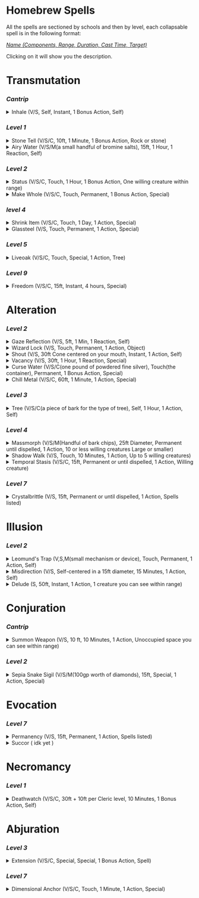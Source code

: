 # Homebrew Spells
All the spells are sectioned by schools and then by level, each collapsable spell is in the following format: 

*[Name (Components, Range, Duration, Cast Time, Target)]()*   

Clicking on it will show you the description. 


# Transmutation
### _Cantrip_

<details><summary>Inhale (V/S, Self, Instant, 1 Bonus Action, Self)</summary>
<p>
 
| Description |
| --- |
| Prerequististes: You must have the ability to use a breath weapon, and the ability to use magic.
 This spell makes you breathe in more air, adding an extra 1d5 to your breath weapon damage for 1 minute. |

</p>
</details>

### _Level 1_ 
     
<details><summary>Stone Tell (V/S/C, 10ft, 1 Minute, 1 Bonus Action, Rock or stone)</summary>
<p>
 
| Description |
| --- |
| You gain the ability to speak with stones, which relate to you who or what has touched them as well as revealing what is covered or concealed behind or under them. The stones relate complete descriptions if asked. Note that a stone’s perspective, perception, and knowledge may prevent the stone from providing the details you are looking for (as determined by the DM). You can speak with natural or worked stone. |

</p>
</details>

<details><summary>Airy Water (V/S/M(a small handful of bromine salts), 15ft, 1 Hour, 1 Reaction, Self)</summary>
<p>
 
| Description |
| --- |
| The airy water spell turns normal liquid, such as water or waterbased solutions, into a less dense, breathable substance. Thus, if the wizard wanted to enter an underwater place, he would step into the water, cast the spell, and sink downward in a globe of bubbling water. He and any companions in the spell’s area of effect can move freely and breathe just as if the bubbling water were air. The globe is centered on and moves with the caster. Water-breathing creatures avoid a sphere (or hemisphere) of airy water, although intelligent ones can enter it if they are able to move by means other than swimming. No water-breathers can breathe in an area affected by this spell. There is only one word that needs to be spoken to actuate the magic; thus, it can be cast under water. The spell does not filter or remove solid particles of matter. The material component of the spell is a small handful of alkaline or bromine salts. |

</p>
</details>
 
 ### _Level 2_
 
 <details><summary>Status (V/S/C, Touch, 1 Hour, 1 Bonus Action, One willing creature within range)</summary>
<p>
 
| Description |
| --- |
| When a cleric needs to keep track of comrades who may get separated, status allows him to mentally monitor their relative positions and general condition. The cleric is aware of direction and distance to the creatures and their status: unharmed, wounded, disabled, staggered, unconscious, dying, dead, etc. Once the spell has been cast upon the subjects, the distance between them and the caster does not affect the spell as long as they are on the same plane of existence. If they leave it, the spell ceases to function for them. |

</p>
</details>

<details><summary>Make Whole (V/S/C, Touch, Permanent, 1 Bonus Action, Special)</summary>
<p>
 
| Description |
| --- |
| As mending, except Make Whole completely repairs an object made of any substance, even one with multiple breaks, to be as strong as new. The spell does not restore the magical abilities of a broken magic item made whole, and it cannot mend broken magic rods, staffs, or wands. The spell does not repair items that have been warped, burned, disintegrated, ground to powder, melted, or vaporized. |

</p>
</details>

### _level 4_

<details><summary>Shrink Item (V/S/C, Touch, 1 Day, 1 Action, Special)</summary>
<p>
 
| Description |
| --- |
| You are able to shrink one non magical item (if it is within the size limit) to one twelfth of its normal size in each dimension (to about 1/2,000th the original volume and mass). Optionally, you can also change its now-shrunken composition to a clothlike one. Objects changed by a shrink item spell can be returned to normal composition and size merely by tossing them onto any solid surface or by a word of command from the original caster. Even a burning fire and its fuel can be shrunk by this spell. Restoring the shrunken object to its normal size and composition ends the spell. If a shrunken item is made permanent (see the permanency spell), the affected object can be shrunk and expanded an indefinite number of times, but only by the original caster. |

</p>
</details>

<details><summary>Glassteel (V/S, Touch, Permanent, 1 Action, Special)</summary>
<p>
 
| Description |
| --- |
| The glassteel spell turns normal, nonmagical crystal or glass into a transparent substance that has the tensile strength and unbreakability of actual steel. Only a relatively small volume of material can be affected (a maximum weight of 10 pounds per level of experience of the spellcaster), and it must form one whole object. The Armor Class of the substance is 1. The material components of this spell are a small piece of glass and a small piece of steel. |

</p>
</details>

### _Level 5_

<details><summary>Liveoak (V/S/C, Touch, Special, 1 Action, Tree)</summary>
<p>
 
| Description |
| --- |
| This spell turns an oak tree into a protector or guardian. The spell can be cast on only a single tree at a time; while Liveoak is in effect, you can’t cast it again on another tree. The tree on which the spell is cast must be within 10 feet of your dwelling place, within a place sacred to you, or within 300 feet of something that you wish to guard or protect.
Liveoak must be cast on a healthy, Huge oak. A triggering phrase of up to one word per caster level is placed on the targeted oak. The liveoak spell triggers the tree into animating as a treant.
If liveoak is dispelled, the tree takes root immediately, wherever it happens to be. If released by you, the tree tries to return to its original location before taking root. |

</p>
</details>

### _Level 9_

<details><summary>Freedom (V/S/C, 15ft, Instant, 4 hours, Special)</summary>
<p>
 
| Description |
| --- |
| The subject is freed from spells and effects that restrict his movement, including entangle, hold, imprisonment, paralysis, petrification, sleep, slow, stunning, temporal stasis, and web. To free someone from imprisonment, you must know his name and background, and you must cast this spell at the spot where he was entombed. |

</p>
</details>

# Alteration
### _Level 2_   
<details><summary>Gaze Reflection (V/S, 5ft, 1 Min, 1 Reaction, Self)</summary>
<p>
 
| Description |
| --- |
| The gaze reflection spell creates a shimmering, mirrorlike area of air before the wizard that moves with the caster. Any gaze attack, such as that of a basilisk, eyes of charming, a vampire's gaze, the 6th-level eyebite spell, and so on, is reflected back upon the gazer if the gazer tries to make eye contact with the spellcaster (the spellcaster suffers no effects from the gaze attack). Such creatures receive a saving throw vs. their own gaze effect. The spell does not affect vision or lighting and is not effective against creatures whose effect comes from being gazed upon (such as a medusa). Only active gaze attacks are blocked by this spell|
 
</p>
</details>

<details><summary>Wizard Lock (V/S, Touch, Permanent, 1 Action, Object)</summary>
<p>
 
| Description |
| --- |
| A wizard lock spell cast upon a door, chest, or portal magically locks it. The caster can freely pass his own lock without affecting it; otherwise, the wizard-locked door or object can be opened only by breaking in, by a successful dispel magic or knock spell, or by a wizard four or more levels higher than the one casting the spell. Note that the last two methods do not remove the wizard lock; they only negate it for a brief duration—about one turn. Creatures from other planes cannot burst a wizard lock as they can a held portal (see the hold portal spell). |

</p>
</details>

<details><summary>Shout (V/S, 30ft Cone centered on your mouth, Instant, 1 Action, Self)</summary>
<p>
 
| Description |
| --- |
| When a shout spell is cast, the wizard gives himself tremendous vocal powers. The caster can emit an ear-splitting noise that has a principal effect in a cone shape radiating from his mouth to a point 30 feet away. Any creature within this area is deafened for 2d6 rounds and suffers 2d6 points of damage. A successful saving throw vs. spell negates the deafness and reduces the damage by half. Any exposed brittle or crystal substance subject to sonic vibrations is shattered by a shout, while those brittle objects in the possession of a creature receive the creature’s saving throw. Deafened creatures suffer a –1 penalty to surprise rolls, and those that cast spells with verbal components are 20% likely to miscast them. The shout spell cannot penetrate the 2nd-level priest spell, silence, 10’ radius. This spell can be employed only once per day; otherwise, the caster might permanently deafen himself. The material components for this spell are a drop of honey, a drop of citric acid, and a small cone made from a bull or ram horn. |

</p>
</details>

<details><summary>Vacancy (V/S, 30ft, 1 Hour, 1 Reaction, Special)</summary>
<p>
 
| Description |
| --- |
| When a vacancy spell is cast, the wizard causes an area to appear to be vacant, neglected, and unused. Those who behold the area see dust on the floor, cobwebs, dirt, and other conditions typical of a long-abandoned place. If they pass through the area of effect, they seem to leave tracks, tear away cobwebs, and so on. Unless they actually contact some object cloaked by the spell, the place appears empty. Merely brushing an invisible object does not cause the vacancy spell to be disturbed: Only forceful contact grants a chance to note that all is not as it seems. If forceful contact with a cloaked object occurs, those creatures subject to the spell can penetrate the spell only if they discover several items that they cannot see; each being is then entitled to a saving throw vs. spell. Failure means they believe that the objects are invisible. A dispel magic spell cancels this spell so that the true area is seen. A true seeing spell, a gem of seeing, and similar effects can penetrate the deception, but a detect invisibility spell cannot. This spell is a very powerful combination of invisibility and illusion, but it can cloak only non living things. Living things are not made invisible, but their presence does not otherwise disturb the spell. |

</p>
</details>

<details><summary>Curse Water (V/S/C(one pound of powdered fine silver), Touch(the container), Permanent, 1 Bonus Action, Special)</summary>
<p>
 
| Description |
| --- |
| This transmutation imbues a flask (1 pint) of water with negative energy, turning it into unholy water. Unholy water damages good outsiders the way holy water damages undead.|

</p>
</details>

<details><summary>Chill Metal (V/S/C, 60ft, 1 Minute, 1 Action, Special)</summary>
<p>
 
| Description |
| --- |
| Choose a manufactured metal object, such as a metal weapon or a suit of heavy or medium metal armor, that you can see within range. You cause the object to frost over and become very cold. Any creature in physical contact with the object takes 2d8 ice damage when you cast the spell. Until the spell ends, you can use a bonus action on each of your subsequent turns to cause this damage again.
If a creature is holding or wearing the object and takes the damage from it, the creature must succeed on a Constitution saving throw or drop the object if it can. If it doesn't drop the object, it has disadvantage on attack rolls and ability checks until the start of your next turn.
At Higher Levels. When you cast this spell using a spell slot of 3rd level or higher, the damage increases by 1d8 for each slot level above 2nd. |

</p>
</details>

### _Level 3_

<details><summary>Tree (V/S/C(a piece of bark for the type of tree), Self, 1 Hour, 1 Action, Self)</summary>
<p>
 
| Description |
| --- |
| By means of this spell, the caster is able to assume the form of a small living tree or shrub or that of a large dead tree trunk with only a few limbs. Although the closest inspection cannot reveal that this plant is actually a person, and for all normal tests he is, in fact, a tree or shrub, the caster is able to observe all that goes on around him just as if he were in normal form. The Armor Class and hit points of the plant are those of the caster. The caster can remove the spell at any time, instantly changing from plant to his normal form and having full capability for any action normally possible (including spellcasting). Note that all clothing and gear worn or carried change with the caster. |

</p>
</details>

### _Level 4_
<details><summary>Massmorph (V/S/M(Handful of bark chips), 25ft Diameter, Permanent until dispelled, 1 Action, 10 or less willing creatures Large or smaller)</summary>
<p>
 
| Description |
| --- |
| When this spell is cast upon willing creatures of man-size or smaller, up to 10 such creatures per level of the caster can be magically altered to appear as trees of any sort. Thus, a company of creatures can be made to appear as a copse, grove, or orchard. Furthermore, these mass morphed creatures can be passed through and even touched by other creatures without revealing their true nature. Note, however, that blows to the creature-trees cause damage, and blood can be seen. Creatures to be mass morphed must be within the spell’s area of effect; unwilling creatures are not affected. Affected creatures remain unmoving but aware, subject to normal sleep requirements, and able to see, hear, and feel for as long as the spell is in effect. The spell persists until the caster commands it to cease or until a dispel magic spell is cast upon the creatures. Creatures left in this state for extended periods are subject to insects, weather, disease, fire, and other natural hazards. The material component of this spell is a handful of bark chips from the type of tree the creatures are to become. |
 
</p>
</details>

<details><summary>Shadow Walk (V/S, Touch, 10 Minutes, 1 Action, Up to 5 willing creatures)</summary>
<p>
 
| Description |
| --- |
| In order to use the shadow walk spell, the wizard must be in an area of heavy shadows. The caster and any creature he touches are then transported to the edge of the Prime Material Plane where it borders the Demiplane of Shadow. In this region, the wizard can move at a rate of up to 7 miles per turn, moving normally on the borders of the Demiplane of Shadow but much more rapidly relative to the Prime Material Plane. Thus, a wizard can use this spell to travel rapidly by stepping onto the Demiplane of Shadow, moving the desired distance, and then stepping back onto the Prime Material Plane. The wizard knows where he will come out on the Prime Material Plane. The shadow walk spell can also be used to travel to other planes that border on the Demiplane of Shadow, but this requires the potentially perilous transit of the Demiplane of Shadow to arrive at a border with another plane of reality. Any creatures touched by the wizard when shadow walk is cast also make the transition to the borders of the Demiplane of Shadow. They may opt to follow the wizard, wander off through the plane, or stumble back into the Prime Material Plane (50% chance for either result if they are lost or abandoned by the wizard). Creatures unwilling to accompany the wizard into the Demiplane of Shadow receive a saving throw, negating the effect if successful. |

</p>
</details>

<details><summary>Temporal Stasis (V/S/C, 15ft, Permanent or until dispelled, 1 Action, Willing creature)</summary>
<p>
 
| Description |
| --- |
| Upon casting this spell, the wizard places the recipient creature into a state of suspended animation. This cessation of time means that the creature does not grow older. Its body functions virtually cease. This state persists until the magic is removed by a dispel magic spell or the reverse of the spell (temporal reinstatement) is uttered. Note that the reverse requires only a single word and no somatic or material components. The material component of a temporal stasis spell is a powder composed of diamond, emerald, ruby, and sapphire dust, with each crushed stone worth at least 100 gp. |

</p>
</details>

### _Level 7_

<details><summary>Crystalbrittle (V/S, 15ft, Permanent or until dispelled, 1 Action, Spells listed)</summary>
<p>
 
| Description |
| --- |
| The magic of this spell causes metal, whether as soft as gold or as hard as adamantite, to turn to a crystalline substance as brittle and fragile as crystal. Thus, a sword, metal shield, metal armor, or even an iron golem can be changed to a delicate, glasslike material easily shattered by any forceful blow. Furthermore, this change is unalterable by any means short of a wish spell; a dispel magic will not reverse the spell.
The caster must physically touch the item; if it is an opponent or something an opponent is using or wearing, the wizard must get into melee and make a successful attack roll. Any single metal item can be affected by the spell. Thus, a suit of armor worn by a creature can be changed to crystal, but the creature's shield would not be affected,and vice versa. All items gain a saving throw equal to their magical bonus value or protection (the DM has this information). A +1/+3 sword would get a 10% (average of the two pluses) chance to save; +5 magical armor has a 25% chance to be unaffected; an iron golem has a 15% chance to save (for it is hit only by magical weapons of +3 or better quality). Artifacts and relics constructed of metal may be affected at the discretion of the DM, though it is highly unlikely. Affected items not immediately protected are shattered and permanently destroyed if struck by a normal blow from a metal tool or any weighty weapon, including a staff. |

</p>
</details>

# Illusion

### _Level 2_
<details><summary>Leomund's Trap (V,S,M(small mechanism or device), Touch, Permanent, 1 Action, Self)</summary>
<p>
 
| Description |
| --- |
| This spell makes a lock or small mechanism seem to be trapped to anyone who can detect traps. You place the spell upon any small mechanism or device, such as a lock, hinge, hasp, cork, cap, or ratchet. Any character able to detect traps, or who uses any spell or device enabling trap detection, is 100% certain a real trap exists. Of course, the effect is illusory and nothing happens if the trap is "sprung"; its primary purpose is to frighten away thieves or make them waste precious time.
If another Leomund's trap is active within 50 feet when the spell is cast, the casting fails. |

</p>
</details>

<details><summary>Misdirection (V/S, Self-centered in a 15ft diameter, 15 Minutes, 1 Action, Self)</summary>
<p>
 
| Description |
| --- |
| By means of this spell, the wizard misdirects the information from a detection spell (detect charm, detect evil, detect invisibility, detect lie, detect magic, detect snares and pits, etc.). While the detection spell functions, it indicates the wrong area, creature, or the opposite of the truth with respect to detect evil or detect lie. The wizard directs the spell effect upon the object of the detection spell. If the caster of the detection spell fails his saving throw vs. spell, the misdirection takes place. Note that this spell does not affect other types of divination (know alignment, augury, ESP, clairvoyance, etc.) |

</p>
</details>

<details><summary>Delude (S, 50ft, Instant, 1 Action, 1 creature you can see within range)</summary>
<p>
 
| Description |
| --- |
| By means of a delude spell, the wizard conceals his own alignment with that of any creature within range at the time the spell is cast. The creature must be of higher than animal intelligence for the spell to work; its own alignment remains unchanged. The creature receives a saving throw vs. spell and, if successful, the delude spell fails. If the spell is successful, any know alignment spell used against the caster discovers only the assumed alignment. Note that a detect good or detect evil also detects the assumed aura, if the aura is strong enough. The creature whose aura has been assumed radiates magic, but the wizard radiates magic only to the creature whose alignment has been assumed. If a delude spell is used in conjunction with a change self or alter self spell, the class of the wizard can be totally hidden, if he is clever enough to carry off the disguise. |

</p>
</details>

# Conjuration
### _Cantrip_

<details><summary>Summon Weapon (V/S, 10 ft, 10 Minutes, 1 Action, Unoccupied space you can see within range)</summary>
<p>
 
| Description |
| --- |
| This cantrip allows you to conjure any non-magical weapon that is worth 150gp or less. The weapon could be a sword, baton, mace, ect. It will appear anywhere in any unoccupied space you can see within 10ft and will last for 10 Minutes or until the spell is dispelled beforehand. As an action you can have the weapon make an attack, the weapon uses the casters stats for rolling attack and damage.
Higher Level Casting: At level 5, this weapon gains a +1 to attack rolls and damage rolls. Level 10 this spell gains +2 to attack rolls and +2 to damage rolls. Level 15 or higher and the weapon gains a magical property, chosen by the DM, also the user gains Finesse with this weapon, the Finesse only applies to this weapon. |

</p>
</details>

### _Level 2_

<details><summary>Sepia Snake Sigil (V/S/M(100gp worth of diamonds), 15ft, Special, 1 Action, Special)</summary>
<p>
 
| Description |
| --- |
| When this spell is cast, a small written symbol appears in the text of any written work. When read, the so-called sepia snake springs into being and strikes at the nearest living creature (but does not attack the wizard who cast the spell). Its attack is made as if it were a monster with Hit Dice equal to the level of the wizard who cast the spell. If it strikes successfully, the victim is engulfed in a shimmering amber field of force, frozen and immobilized until released, either at the caster’s command, by a successful dispel magic spell, or until a time equal to 1d4 days + 1 day per caster level has elapsed. Until then, nothing can get at the victim, move the shimmering force surrounding him, or otherwise affect him. The victim does not age, grow hungry, sleep, or regain spells while in this state. He is not aware of his surroundings. If the sepia snake misses its target, it dissipates in a flash of brown light, with a loud noise and a puff of dun-colored smoke that is 10 feet in diameter and lasts for one round. The spell cannot be detected by normal observation, and detect magic reveals only that the entire text is magical. A dispel magic can remove it; an erase spell destroys the entire page of text. It can be cast in combination with other spells that hide or garbled text. The components for the spell are 100 gp worth of powdered amber, a scale from any snake, and a pinch of mushroom spores. |

</p>
</details>

# Evocation

### _Level 7_

<details><summary>Permanency (V/S, 15ft, Permanent, 1 Action, Spells listed)</summary>
<p>
 
| Description |
| --- |
| This spell affects the duration of certain other spells, making the duration permanent. The personal spells upon which a permanency is known to be effective are as follows: comprehend languages protection from evil detect evil protection from normal missiles detect invisibility read magic detect magic tongues infravision unseen servant protection from cantrips The wizard casts the desired spell and then follows it with the permanency spell. Each permanency spell lowers the wizard’s Constitution by 1 point. The wizard cannot cast these spells upon other creatures. This application of permanency can be dispelled only by a wizard of greater level than the spellcaster was when he cast the spell. In addition to personal use, the permanency spell can be used to make the following object/creature or area-effect spells permanent: enlarge prismatic sphere fear stinking cloud gust of wind wall of fire invisibility wall of force magic mouth web Additionally, the following spells can be cast upon objects or areas only and rendered permanent: alarm wall of fire audible glamer distance distortion dancing lights teleport solid fog These applications to other spells allow it to be cast simultaneously with any of the latter when no living creature is the target, but the entire spell complex then can be dispelled normally, and thus negated. The permanency spell is also used in the fabrication of magical items (see the 6th-level spell enchant an item). At the DM’s option, permanency might become unstable or fail after a long period of at least 1,000 years. Unstable effects might operate intermittently or fail altogether. The DM may allow other selected spells to be made permanent. |

</p>
</details>


<details><summary>Succor ( idk yet )</summary>
<p>
 
| Description |
| --- |
| By casting this spell, the wizard creates a powerful magic in some specially prepared object— a statuette, a jeweled rod, a gem, etc. This object radiates magic, for it contains the power to instantaneously transport its possessor to the abode of the wizard who created it. Once the item is enchanted, the wizard must give it willingly to an individual, at the same time informing him of a command word to be spoken when the item is to be used. To make use of the item, the recipient must speak the command word at the same time that he rends or breaks the item. When this is done, the individual and all that he is wearing and carrying are instantly transported to the abode of the wizard. No other creatures can be affected. The reversed application of the spell transports the wizard to the immediate vicinity of the possessor of the enchanted item, when it is broken and the command word spoken. The wizard will have a general idea of the location and situation of the item possessor, but has no choice whether or not to go (making this a rare casting indeed!). The material components used include gemstones totaling not less than 5,000 gp value (whether they are faceted gems or not is immaterial). The components can be enchanted only once per month (usually on a night of a clear, full moon). At that time, the object is set for the type of succor and its final destination (either the location of the spellcasting or an area well known to the wizard). |

</p>
</details>

# Necromancy

### _Level 1_

<details><summary>Deathwatch (V/S/C, 30ft + 10ft per Cleric level, 10 Minutes, 1 Bonus Action, Self)</summary>
<p>
 
| Description |
| --- |
| Using the foul sight granted by the powers of unlife, you can determine the condition of creatures near death within the spell’s range. You instantly know whether each creature within the area is dead, fragile (alive and wounded, with 3 or fewer hit points left), fighting off death (alive with 4 or more hit points), undead, or neither alive nor dead (as a construct). This spell foils any spell or ability that allows creatures to feign death. |

</p>
</details>

# Abjuration
### _Level 3_

<details><summary>Extension (V/S/C, Special, Special, 1 Bonus Action, Spell)</summary>
<p>
 
| Description |
| --- |
| Extends a spell the caster has prepared or casted already by the casters level divided by 2. |

</p>
</details>

### _Level 7_

<details><summary>Dimensional Anchor (V/S/C, Touch, 1 Minute, 1 Action, Special)</summary>
<p>
 
| Description |
| --- |
| A green ray springs from your outstretched hand. You must make a ranged touch attack to hit the target. Any creature or object struck is covered with a shimmering emerald field that completely blocks bodily extra dimensional travel. Forms of movement barred by the dimensional anchor include astral projection, blink, dimension door, ethereal jaunt, etherealness, gate, maze, plane shift, shadow walk, teleport, and similar spell-like or psionic abilities. It prevents the use of a gate or teleportation circle for the duration of the spell. The dimensional anchor does not interfere with the movement of creatures already in ethereal or astral form when the spell is cast, nor does it block extradimensional perception or attack forms such as a basilisk’s gaze. Also, it does not prevent summoned creatures from disappearing at the end of a summoning spell. |

</p>
</details>



